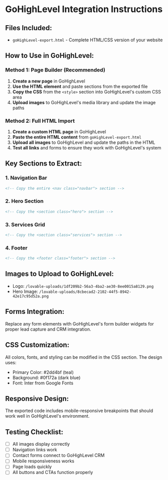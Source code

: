 
# GoHighLevel Integration Instructions

## Files Included:
- `goHighLevel-export.html` - Complete HTML/CSS version of your website

## How to Use in GoHighLevel:

### Method 1: Page Builder (Recommended)
1. **Create a new page** in GoHighLevel
2. **Use the HTML element** and paste sections from the exported file
3. **Copy the CSS** from the `<style>` section into GoHighLevel's custom CSS area
4. **Upload images** to GoHighLevel's media library and update the image paths

### Method 2: Full HTML Import
1. **Create a custom HTML page** in GoHighLevel
2. **Paste the entire HTML content** from `goHighLevel-export.html`
3. **Upload all images** to GoHighLevel and update the paths in the HTML
4. **Test all links** and forms to ensure they work with GoHighLevel's system

## Key Sections to Extract:

### 1. Navigation Bar
```html
<!-- Copy the entire <nav class="navbar"> section -->
```

### 2. Hero Section
```html
<!-- Copy the <section class="hero"> section -->
```

### 3. Services Grid
```html
<!-- Copy the <section class="services"> section -->
```

### 4. Footer
```html
<!-- Copy the <footer class="footer"> section -->
```

## Images to Upload to GoHighLevel:
- Logo: `/lovable-uploads/1df209b2-56a3-4ba2-ae30-8ee0015a8129.png`
- Hero Image: `/lovable-uploads/8cbecad2-2102-44f5-8942-42e17c95d52a.png`

## Forms Integration:
Replace any form elements with GoHighLevel's form builder widgets for proper lead capture and CRM integration.

## CSS Customization:
All colors, fonts, and styling can be modified in the CSS section. The design uses:
- Primary Color: #2dd4bf (teal)
- Background: #0f172a (dark blue)
- Font: Inter from Google Fonts

## Responsive Design:
The exported code includes mobile-responsive breakpoints that should work well in GoHighLevel's environment.

## Testing Checklist:
- [ ] All images display correctly
- [ ] Navigation links work
- [ ] Contact forms connect to GoHighLevel CRM
- [ ] Mobile responsiveness works
- [ ] Page loads quickly
- [ ] All buttons and CTAs function properly
